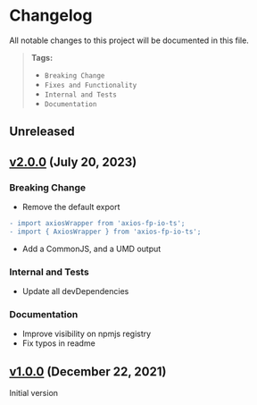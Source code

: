 # Changelog

All notable changes to this project will be documented in this file.

> **Tags:**
>
> - `Breaking Change`
> - `Fixes and Functionality`
> - `Internal and Tests`
> - `Documentation`

## Unreleased

## [v2.0.0] (July 20, 2023)

### Breaking Change

- Remove the default export

```diff
- import axiosWrapper from 'axios-fp-io-ts';
- import { AxiosWrapper } from 'axios-fp-io-ts';
```

- Add a CommonJS, and a UMD output

### Internal and Tests

- Update all devDependencies

### Documentation

- Improve visibility on npmjs registry
- Fix typos in readme

## [v1.0.0] (December 22, 2021)

Initial version

[v1.0.0]: https://github.com/xballoy/axios-fp-io-ts/releases/tag/v1.0.0
[v2.0.0]: https://github.com/xballoy/axios-fp-io-ts/releases/tag/v2.0.0
